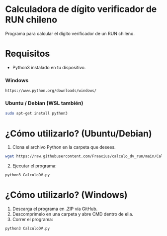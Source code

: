 # Calculadora de dígito verificador de RUN chileno
Programa para calcular el dígito verificador de un RUN chileno.

# Requisitos
- Python3 instalado en tu dispositivo.

### Windows
```
https://www.python.org/downloads/windows/
```

### Ubuntu / Debian (WSL también)
``` bash
sudo apt-get install python3
```

# ¿Cómo utilizarlo? (Ubuntu/Debian)

1. Clona el archivo Python en la carpeta que desees.
``` bash
wget https://raw.githubusercontent.com/Fraaxius/calculo_dv_run/main/CalculoDV.py
```

2. Ejecutar el programa:
``` bash
python3 CalculoDV.py
```

# ¿Cómo utilizarlo? (Windows)
1. Descarga el programa en .ZIP vía GitHub.
2. Descomprimelo en una carpeta y abre CMD dentro de ella.
3. Correr el programa:
``` bash
python3 CalculoDV.py
```
